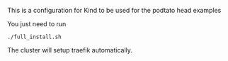 This is a configuration for Kind to be used for the podtato head examples

You just need to run 

```
./full_install.sh
```

The cluster will setup traefik automatically.
